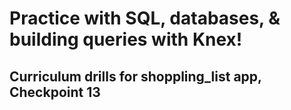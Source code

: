 # Practice with SQL, databases, & building queries with Knex!
## Curriculum drills for shoppling_list app, Checkpoint 13


